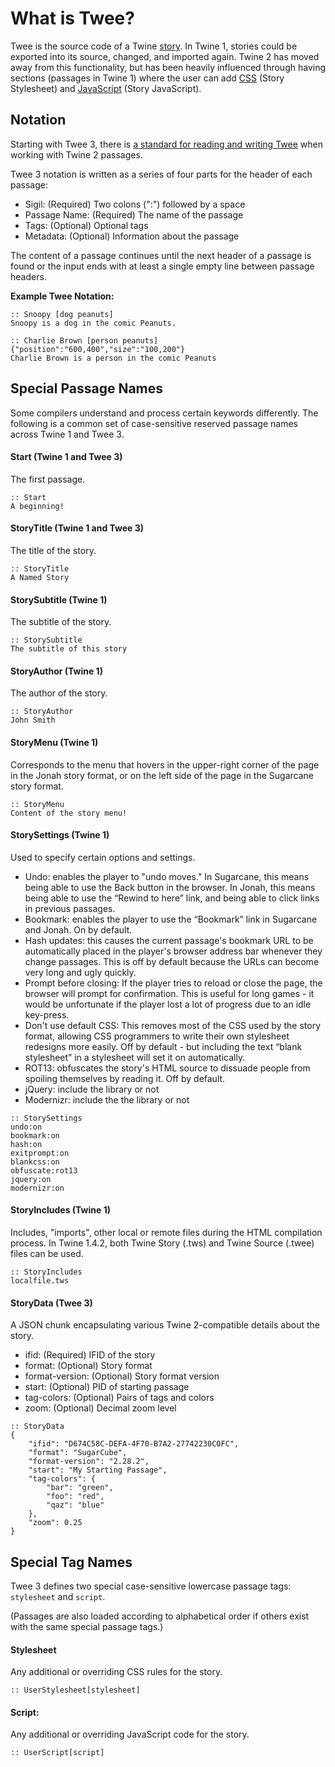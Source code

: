 # What is Twee?

Twee is the source code of a Twine [story](../terms/terms_stories.md). In Twine 1, stories could be exported into its source, changed, and imported again. Twine 2 has moved away from this functionality, but has been heavily influenced through having sections (passages in Twine 1) where the user can add [CSS](../terms/terms_css.md) (Story Stylesheet) and [JavaScript](../terms/terms_javascript.md) (Story JavaScript).

## Notation

Starting with Twee 3, there is [a standard for reading and writing Twee](https://github.com/iftechfoundation/twine-specs/blob/master/twee-3-specification.md) when working with Twine 2 passages.

Twee 3 notation is written as a series of four parts for the header of each passage:

* Sigil: (Required) Two colons (":") followed by a space
* Passage Name: (Required) The name of the passage
* Tags: (Optional) Optional tags
* Metadata: (Optional) Information about the passage

The content of a passage continues until the next header of a passage is found or the input ends with at least a single empty line between passage headers.

**Example Twee Notation:**
```
:: Snoopy [dog peanuts]
Snoopy is a dog in the comic Peanuts.

:: Charlie Brown [person peanuts] {"position":"600,400","size":"100,200"}
Charlie Brown is a person in the comic Peanuts

```

## Special Passage Names

Some compilers understand and process certain keywords differently. The following is a common set of case-sensitive reserved passage names across Twine 1 and Twee 3.

#### Start (Twine 1 and Twee 3)

The first passage.

```
:: Start
A beginning!
```

#### StoryTitle (Twine 1 and Twee 3)

The title of the story.

```
:: StoryTitle
A Named Story
```

#### StorySubtitle (Twine 1)

The subtitle of the story.

```
:: StorySubtitle
The subtitle of this story
```

#### StoryAuthor (Twine 1)

The author of the story.

```
:: StoryAuthor
John Smith
```

#### StoryMenu (Twine 1)

Corresponds to the menu that hovers in the upper-right corner of the page in the Jonah story format, or on the left side of the page in the Sugarcane story format.

```
:: StoryMenu
Content of the story menu!
```

#### StorySettings (Twine 1)

Used to specify certain options and settings.

* Undo: enables the player to "undo moves." In Sugarcane, this means being able to use the Back button in the browser. In Jonah, this means being able to use the “Rewind to here” link, and being able to click links in previous passages.
* Bookmark: enables the player to use the “Bookmark” link in Sugarcane and Jonah. On by default.
* Hash updates: this causes the current passage's bookmark URL to be automatically placed in the player's browser address bar whenever they change passages. This is off by default because the URLs can become very long and ugly quickly.
* Prompt before closing: If the player tries to reload or close the page, the browser will prompt for confirmation. This is useful for long games - it would be unfortunate if the player lost a lot of progress due to an idle key-press.
* Don't use default CSS: This removes most of the CSS used by the story format, allowing CSS programmers to write their own stylesheet redesigns more easily. Off by default - but including the text “blank stylesheet” in a stylesheet will set it on automatically.
* ROT13: obfuscates the story's HTML source to dissuade people from spoiling themselves by reading it. Off by default.
* jQuery: include the library or not
* Modernizr: include the the library or not

```
:: StorySettings
undo:on
bookmark:on
hash:on
exitprompt:on
blankcss:on
obfuscate:rot13
jquery:on
modernizr:on
```
#### StoryIncludes (Twine 1)

Includes, "imports", other local or remote files during the HTML compilation process. In Twine 1.4.2, both Twine Story (.tws) and Twine Source (.twee) files can be used.

```
:: StoryIncludes
localfile.tws
```

#### StoryData (Twee 3)

A JSON chunk encapsulating various Twine 2-compatible details about the story.

* ifid: (Required) IFID of the story
* format: (Optional) Story format
* format-version: (Optional) Story format version
* start: (Optional) PID of starting passage
* tag-colors: (Optional) Pairs of tags and colors
* zoom: (Optional) Decimal zoom level

```
:: StoryData
{
	"ifid": "D674C58C-DEFA-4F70-B7A2-27742230C0FC",
	"format": "SugarCube",
	"format-version": "2.28.2",
	"start": "My Starting Passage",
	"tag-colors": {
		"bar": "green",
		"foo": "red",
		"qaz": "blue"
	},
	"zoom": 0.25
}
```

## Special Tag Names

Twee 3 defines two special case-sensitive lowercase passage tags: `stylesheet` and `script`.

(Passages are also loaded according to alphabetical order if others exist with the same special passage tags.)

#### Stylesheet

Any additional or overriding CSS rules for the story.

```
:: UserStylesheet[stylesheet]
```

#### Script:

Any additional or overriding JavaScript code for the story.

```
:: UserScript[script]
```
